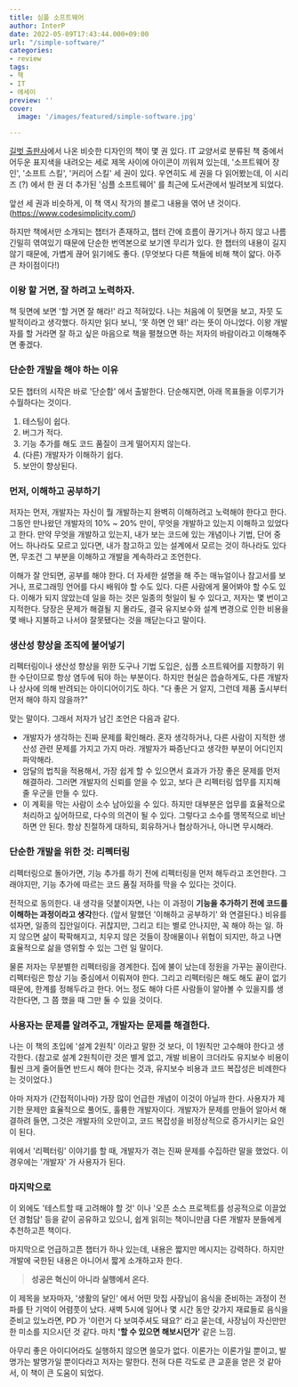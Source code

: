 ```yaml
---
title: 심플 소프트웨어
author: InterP
date: 2022-05-09T17:43:44.000+09:00
url: "/simple-software/"
categories:
- review
tags:
- 책
- IT
- 에세이
preview: ''
cover:
  image: '/images/featured/simple-software.jpg'

---
```

[길벗 출판사](https://www.gilbut.co.kr/search/search_book_list#code=003000000&sub_code=003000000%3E003001000&view_mode=&list_size=15&order=date&descending=true&page=1 "길벗 출판사")에서 나온 비슷한 디자인의 책이 몇 권 있다. IT 교양서로 분류된 책 중에서 어두운 표지색을 내려오는 세로 제목 사이에 아이콘이 끼워져 있는데, '소프트웨어 장인', '소프트 스킬', '커리어 스킬' 세 권이 있다. 우연히도 세 권을 다 읽어봤는데, 이 시리즈 (?) 에서 한 권 더 추가된 '심플 소프트웨어' 를 최근에 도서관에서 빌려보게 되었다.

앞선 세 권과 비슷하게, 이 책 역시 작가의 블로그 내용을 엮어 낸 것이다. (https://www.codesimplicity.com/) 

하지만 책에서만 소개되는 챕터가 존재하고, 챕터 간에 흐름이 끊기거나 하지 않고 나름 긴밀히 엮여있기 때문에 단순한 번역본으로 보기엔 무리가 있다. 한 챕터의 내용이 길지 않기 때문에, 가볍게 끊어 읽기에도 좋다. (무엇보다 다른 책들에 비해 책이 얇다. 아주 큰 차이점이다!)

### 이왕 할 거면, 잘 하려고 노력하자.

책 뒷면에 보면 '할 거면 잘 해라!' 라고 적혀있다. 나는 처음에 이 뒷면을 보고, 자뭇 도발적이라고 생각했다. 하지만 읽다 보니, '못 하면 안 돼!' 라는 뜻이 아니었다. 이왕 개발자를 할 거라면 잘 하고 싶은 마음으로 책을 펼쳤으면 하는 저자의 바람이라고 이해해주면 좋겠다.

### 단순한 개발을 해야 하는 이유

모든 챕터의 시작은 바로 '단순함' 에서 출발한다. 단순해지면, 아래 목표들을 이루기가 수월하다는 것이다.

1. 테스팅이 쉽다.
2. 버그가 적다.
3. 기능 추가를 해도 코드 품질이 크게 떨어지지 않는다.
4. (다른) 개발자가 이해하기 쉽다.
5. 보안이 향상된다.

### 먼저, 이해하고 공부하기

저자는 먼저, 개발자는 자신이 뭘 개발하는지 완벽히 이해하려고 노력해야 한다고 한다. 그동안 만나왔던 개발자의 10% \~ 20% 만이, 무엇을 개발하고 있는지 이해하고 있었다고 한다. 만약 무엇을 개발하고 있는지, 내가 보는 코드에 있는 개념이나 기법, 단어 중 어느 하나라도 모르고 있다면, 내가 참고하고 있는 설계에서 모르는 것이 하나라도 있다면, 무조건 그 부분을 이해하고 개발을 계속하라고 조언한다.

이해가 잘 안되면, 공부를 해야 한다. 더 자세한 설명을 해 주는 매뉴얼이나 참고서를 보거나, 프로그래밍 언어를 다시 배워야 할 수도 있다. 다른 사람에게 물어봐야 할 수도 있다. 이해가 되지 않았는데 일을 하는 것은 일종의 헛일이 될 수 있다고, 저자는 몇 번이고 지적한다. 당장은 문제가 해결될 지 몰라도, 결국 유지보수와 설계 변경으로 인한 비용을 몇 배나 지불하고 나서야 잘못됐다는 것을 깨닫는다고 말이다.

### 생산성 향상을 조직에 불어넣기

리펙터링이나 생산성 향상을 위한 도구나 기법 도입은, 심플 소프트웨어를 지향하기 위한 수단이므로 항상 염두에 둬야 하는 부분이다. 하지만 현실은 씁슬하게도, 다른 개발자나 상사에 의해 반려되는 아이디어이기도 하다. "다 좋은 거 알지, 그런데 제품 출시부터 먼저 해야 하지 않을까?" 

맞는 말이다. 그래서 저자가 남긴 조언은 다음과 같다.

* 개발자가 생각하는 진짜 문제를 확인해라. 혼자 생각하거나, 다른 사람이 지적한 생산성 관련 문제를 가지고 가지 마라. 개발자가 짜증난다고 생각한 부분이 어디인지 파악해라.
* 암달의 법칙을 적용해서, 가장 쉽게 할 수 있으면서 효과가 가장 좋은 문제를 먼저 해결하라. 그러면 개발자의 신뢰를 얻을 수 있고, 보다 큰 리펙터링 업무를 지지해 줄 우군을 만들 수 있다.
* 이 계획을 막는 사람이 소수 남아있을 수 있다. 하지만 대부분은 업무를 효율적으로 처리하고 싶어하므로, 다수의 의견이 될 수 있다. 그렇다고 소수를 맹목적으로 비난하면 안 된다. 항상 친절하게 대하되, 회유하거나 협상하거나, 아니면 무시해라.

### 단순한 개발을 위한 것: 리펙터링

리펙터링으로 돌아가면, 기능 추가를 하기 전에 리펙터링을 먼저 해두라고 조언한다. 그래야지만, 기능 추가에 따르는 코드 품질 저하를 막을 수 있다는 것이다.

전적으로 동의한다. 내 생각을 덧붙이자면, 나는 이 과정이 **기능을 추가하기 전에 코드를 이해하는 과정이라고 생각**한다. (앞서 말했던 '이해하고 공부하기' 와 연결된다.) 비유를 섞자면, 일종의 집안일이다. 귀찮지만, 그리고 티는 별로 안나지만, 꼭 해야 하는 일. 하지 않으면 삶이 팍팍해지고, 치우지 않은 것들이 장애물이나 위협이 되지만, 하고 나면 효율적으로 삶을 영위할 수 있는 그런 일 말이다. 

물론 저자는 무분별한 리펙터링을 경계한다. 집에 불이 났는데 정원을 가꾸는 꼴이란다. 리펙터링은 항상 기능 중심에서 이뤄져야 한다. 그리고 리펙터링은 해도 해도 끝이 없기 때문에, 한계를 정해두라고 한다. 어느 정도 해야 다른 사람들이 알아볼 수 있을지를 생각한다면, 그 쯤 했을 때 그만 둘 수 있을 것이다.

### 사용자는 문제를 알려주고, 개발자는 문제를 해결한다.

나는 이 책의 초입에 '설계 2원칙' 이라고 말한 것 보다, 이 1원칙만 고수해야 한다고 생각한다. (참고로 설계 2원칙이란 것은 별게 없고, 개발 비용이 크더라도 유지보수 비용이 훨씬 크게 줄어들면 반드시 해야 한다는 것과, 유지보수 비용과 코드 복잡성은 비례한다는 것이었다.)

아마 저자가 (간접적이나마) 가장 많이 언급한 개념이 이것이 아닐까 한다. 사용자가 제기한 문제만 효율적으로 풀어도, 훌륭한 개발자이다. 개발자가 문제를 만들어 알아서 해결하려 들면, 그것은 개발자의 오만이고, 코드 복잡성을 비정상적으로 증가시키는 요인이 된다.

위에서 '리펙터링' 이야기를 할 때, 개발자가 겪는 진짜 문제를 수집하란 말을 했었다. 이 경우에는 '개발자' 가 사용자가 된다.

### 마지막으로

이 외에도 '테스트할 때 고려해야 할 것' 이나 '오픈 소스 프로젝트를 성공적으로 이끌었던 경험담' 등을 같이 공유하고 있으니, 쉽게 읽히는 책이니만큼 다른 개발자 분들에게 추천하고픈 책이다.

마지막으로 언급하고픈 챕터가 하나 있는데, 내용은 짧지만 메시지는 강력하다. 하지만 개발에 국한된 내용은 아니어서 짧게 소개하고자 한다.

> **성공은 혁신이 아니라 실행에서 온다.**

이 제목을 보자마자, '생활의 달인' 에서 어떤 맛집 사장님이 음식을 준비하는 과정이 전파를 탄 기억이 어렴풋이 났다. 새벽 5시에 일어나 몇 시간 동안 갖가지 재료들로 음식을 준비고 있노라면, PD 가 '이런거 다 보여주셔도 돼요?' 라고 묻는데, 사장님이 자신만만한 미소를 지으시던 것 같다. 마치 **'할 수 있으면 해보시던가'** 같은 느낌.

아무리 좋은 아이디어라도 실행하지 않으면 쓸모가 없다. 이론가는 이론가일 뿐이고, 발명가는 발명가일 뿐이다라고 저자는 말한다. 전혀 다른 각도로 큰 교훈을 얻은 것 같아서, 이 책이 큰 도움이 되었다.